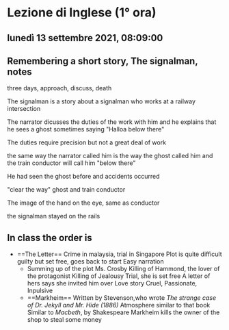 # Lezione di Inglese (1° ora)

## lunedì 13 settembre 2021, 08:09:00

## Remembering a short story, The signalman, notes


three days,
approach, discuss, death

The signalman is a story about a signalman who works at a railway intersection

The narrator dicusses the duties of the work with him and he explains that he sees a ghost sometimes saying "Halloa below there"

The duties require precision but not a great  deal of work

the same way the narrator called him is the way the ghost called him and the train conductor will call him "below there"

He had seen the ghost before and accidents occurred

"clear the way" ghost and train conductor

The image of the hand on the eye, same as conductor

the signalman stayed on the rails

## In class the order is
* ==The Letter==
Crime in malaysia, trial in Singapore
Plot is quite difficult
guilty but set free, goes back to start
Easy narration
	*	Summing up of the plot
	   Ms. Crosby
	   Killing of Hammond, the lover of the protagonist
	   Killing of Jealousy
	   Trial, she is set free
	   A letter of hers says she invited him over
	   Love story
	   Cruel, Passionate, Inpulsive
   * ==Markheim==
   Written by Stevenson,who wrote _The strange case of Dr. Jekyll and Mr. Hide (1886)_
   Atmosphere similar to that book
    Similar to _Macbeth_, by Shakespeare
    Markheim kills the owner of the shop to steal some money
<!--stackedit_data:
eyJoaXN0b3J5IjpbNTgxMzc5MDk1LDEyMDkyNjU5NDAsMTA0OT
QyMDM5MCwtOTU3NDQ3NjI0XX0=
-->